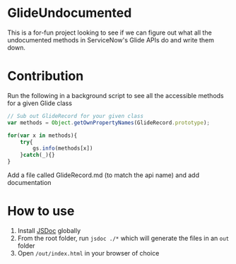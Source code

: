 # GlideUndocumented 

This is a for-fun project looking to see if we can figure out what all the undocumented methods in ServiceNow's Glide APIs do and write them down. 

# Contribution

Run the following in a background script to see all the accessible methods for a given Glide class
```js
// Sub out GlideRecord for your given class
var methods = Object.getOwnPropertyNames(GlideRecord.prototype); 

for(var x in methods){
    try{
        gs.info(methods[x])
    }catch(_){}
}
```
Add a file called GlideRecord.md (to match the api name) and add documentation 

# How to use
1. Install [JSDoc](https://github.com/jsdoc/jsdoc) globally 
2. From the root folder, run `jsdoc ./*` which will generate the files in an `out` folder
3. Open `/out/index.html` in your browser of choice
